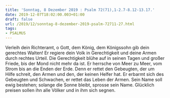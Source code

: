 ```yaml
---
title: 'Sonntag, 8 Dezember 2019 : Psalm 72(71),1-2.7-8.12-13.17.'
date: 2019-12-07T18:02:00.003+01:00
draft: false
url: /2019/12/sonntag-8-dezember-2019-psalm-72711-27.html
tags: 
- PSALMUS
---
```


Verleih dein Richteramt, o Gott, dem König, dem Königssohn gib dein gerechtes Walten! Er regiere dein Volk in Gerechtigkeit und deine Armen durch rechtes Urteil. Die Gerechtigkeit blühe auf in seinen Tagen und großer Friede, bis der Mond nicht mehr da ist. Er herrsche von Meer zu Meer, vom Strom bis an die Enden der Erde. Denn er rettet den Gebeugten, der um Hilfe schreit, den Armen und den, der keinen Helfer hat. Er erbarmt sich des Gebeugten und Schwachen, er rettet das Leben der Armen. Sein Name soll ewig bestehen; solange die Sonne bleibt, sprosse sein Name. Glücklich preisen sollen ihn alle Völker und in ihm sich segnen.
